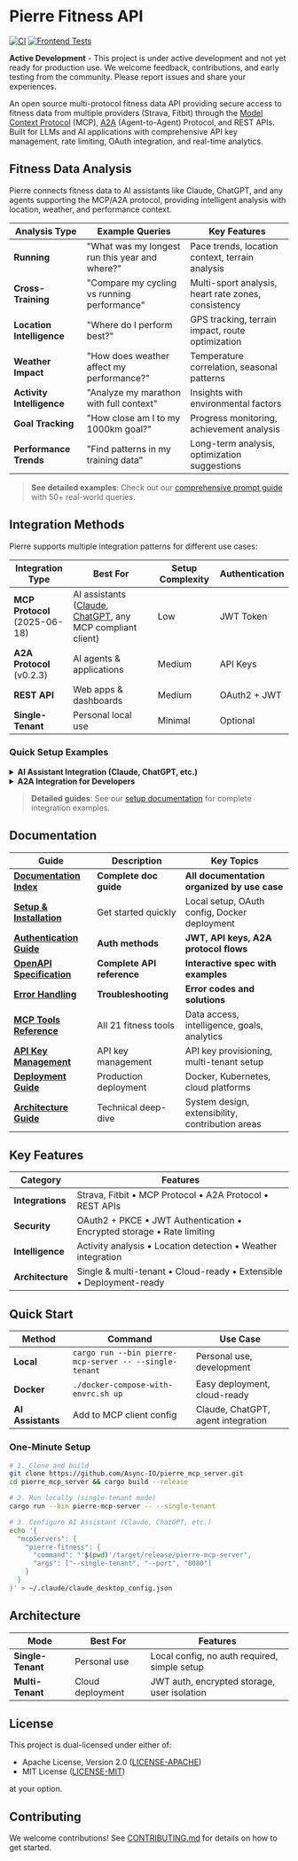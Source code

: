 # Pierre Fitness API

[![CI](https://github.com/Async-IO/pierre_mcp_server/actions/workflows/ci.yml/badge.svg)](https://github.com/Async-IO/pierre_mcp_server/actions/workflows/ci.yml)
[![Frontend Tests](https://github.com/Async-IO/pierre_mcp_server/actions/workflows/frontend-tests.yml/badge.svg)](https://github.com/Async-IO/pierre_mcp_server/actions/workflows/frontend-tests.yml)

**Active Development** - This project is under active development and not yet ready for production use. We welcome feedback, contributions, and early testing from the community. Please report issues and share your experiences.

An open source multi-protocol fitness data API providing secure access to fitness data from multiple providers (Strava, Fitbit) through the [Model Context Protocol](https://modelcontextprotocol.io/specification/draft) (MCP), [A2A](https://github.com/google-a2a/A2A) (Agent-to-Agent) Protocol, and REST APIs. Built for LLMs and AI applications with comprehensive API key management, rate limiting, OAuth integration, and real-time analytics.

## Fitness Data Analysis

Pierre connects fitness data to AI assistants like Claude, ChatGPT, and any agents supporting the MCP/A2A protocol, providing intelligent analysis with location, weather, and performance context.

| Analysis Type | Example Queries | Key Features |
|---------------|----------------|--------------|
| **Running** | "What was my longest run this year and where?" | Pace trends, location context, terrain analysis |
| **Cross-Training** | "Compare my cycling vs running performance" | Multi-sport analysis, heart rate zones, consistency |
| **Location Intelligence** | "Where do I perform best?" | GPS tracking, terrain impact, route optimization |
| **Weather Impact** | "How does weather affect my performance?" | Temperature correlation, seasonal patterns |
| **Activity Intelligence** | "Analyze my marathon with full context" | Insights with environmental factors |
| **Goal Tracking** | "How close am I to my 1000km goal?" | Progress monitoring, achievement analysis |
| **Performance Trends** | "Find patterns in my training data" | Long-term analysis, optimization suggestions |

> **See detailed examples**: Check out our [comprehensive prompt guide](docs/PROMPT_EXAMPLES.md) with 50+ real-world queries.

## Integration Methods

Pierre supports multiple integration patterns for different use cases:

| Integration Type | Best For | Setup Complexity | Authentication |
|------------------|----------|------------------|----------------|
| **MCP Protocol**<br/>(2025-06-18) | AI assistants ([Claude](https://claude.ai), [ChatGPT](https://chatgpt.com), any MCP compliant client) | Low | JWT Token |
| **A2A Protocol**<br/>(v0.2.3) | AI agents & applications | Medium | API Keys |
| **REST API** | Web apps & dashboards | Medium | OAuth2 + JWT |
| **Single-Tenant** | Personal local use | Minimal | Optional |

### Quick Setup Examples

<details>
<summary><strong>AI Assistant Integration (Claude, ChatGPT, etc.)</strong></summary>

1. **Configure MCP Server**
   ```json
   // For Claude Desktop (~/.claude/claude_desktop_config.json)
   {
     "mcpServers": {
       "pierre-fitness": {
         "command": "path/to/pierre-mcp-server",
         "args": ["--single-tenant", "--port", "8080"]
       }
     }
   }
   
   // For ChatGPT or other MCP-compatible clients
   // Use the same MCP protocol with your client's configuration
   ```

2. **Connect to Strava**
   - Visit the OAuth URL provided by Pierre
   - Authorize access to your Strava data
   - Start asking questions in natural language

3. **Works with any MCP/A2A compatible agent**
   - Claude Desktop, ChatGPT with MCP support
   - Custom AI agents, GitHub Copilot extensions
   - Any application supporting MCP or A2A protocols

</details>

<details>
<summary><strong>A2A Integration for Developers</strong></summary>

```bash
# Register your application
curl -X POST https://your-pierre-server.com/a2a/clients \
  -H "Authorization: Bearer JWT_TOKEN" \
  -d '{"name": "My Fitness App", "description": "AI fitness coach"}'

# Execute fitness tools
curl -X POST https://your-pierre-server.com/a2a/execute \
  -H "Authorization: Bearer API_KEY" \
  -d '{
    "jsonrpc": "2.0",
    "method": "tools.execute",
    "params": {
      "tool_name": "get_activities",
      "parameters": {"provider": "strava", "limit": 10}
    }
  }'
```

</details>

> **Detailed guides**: See our [setup documentation](docs/SETUP.md) for complete integration examples.

## Documentation

| Guide | Description | Key Topics |
|-------|-------------|------------|
| **[Documentation Index](docs/README.md)** | **Complete doc guide** | **All documentation organized by use case** |
| **[Setup & Installation](docs/SETUP.md)** | Get started quickly | Local setup, OAuth config, Docker deployment |
| **[Authentication Guide](docs/AUTHENTICATION.md)** | **Auth methods** | **JWT, API keys, A2A protocol flows** |
| **[OpenAPI Specification](docs/openapi.yaml)** | **Complete API reference** | **Interactive spec with examples** |
| **[Error Handling](docs/ERROR_HANDLING.md)** | **Troubleshooting** | **Error codes and solutions** |
| **[MCP Tools Reference](docs/TOOLS.md)** | All 21 fitness tools | Data access, intelligence, goals, analytics |
| **[API Key Management](docs/PROVISIONING.md)** | API key management | API key provisioning, multi-tenant setup |
| **[Deployment Guide](docs/DEPLOYMENT.md)** | Production deployment | Docker, Kubernetes, cloud platforms |
| **[Architecture Guide](docs/ARCHITECTURE.md)** | Technical deep-dive | System design, extensibility, contribution areas |

## Key Features

| Category | Features |
|----------|----------|
| **Integrations** | Strava, Fitbit • MCP Protocol • A2A Protocol • REST APIs |
| **Security** | OAuth2 + PKCE • JWT Authentication • Encrypted storage • Rate limiting |
| **Intelligence** | Activity analysis • Location detection • Weather integration |
| **Architecture** | Single & multi-tenant • Cloud-ready • Extensible • Deployment-ready |

## Quick Start

| Method | Command | Use Case |
|--------|---------|----------|
| **Local** | `cargo run --bin pierre-mcp-server -- --single-tenant` | Personal use, development |
| **Docker** | `./docker-compose-with-envrc.sh up` | Easy deployment, cloud-ready |
| **AI Assistants** | Add to MCP client config | Claude, ChatGPT, agent integration |

### One-Minute Setup
```bash
# 1. Clone and build
git clone https://github.com/Async-IO/pierre_mcp_server.git
cd pierre_mcp_server && cargo build --release

# 2. Run locally (single-tenant mode)
cargo run --bin pierre-mcp-server -- --single-tenant

# 3. Configure AI Assistant (Claude, ChatGPT, etc.)
echo '{
  "mcpServers": {
    "pierre-fitness": {
      "command": "'$(pwd)'/target/release/pierre-mcp-server",
      "args": ["--single-tenant", "--port", "8080"]
    }
  }
}' > ~/.claude/claude_desktop_config.json
```

## Architecture

| Mode | Best For | Features |
|------|----------|----------|
| **Single-Tenant** | Personal use | Local config, no auth required, simple setup |
| **Multi-Tenant** | Cloud deployment | JWT auth, encrypted storage, user isolation |

## License

This project is dual-licensed under either of:

* Apache License, Version 2.0 ([LICENSE-APACHE](LICENSE-APACHE))
* MIT License ([LICENSE-MIT](LICENSE-MIT))

at your option.

## Contributing

We welcome contributions! See [CONTRIBUTING.md](CONTRIBUTING.md) for details on how to get started.